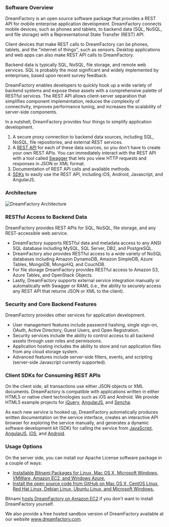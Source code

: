 ### Software Overview

DreamFactory is an open source software package that provides a REST API for mobile enterprise application development. DreamFactory connects mobile devices, such as phones and tablets, to backend data (SQL, NoSQL, and file storage) with a Representational State Transfer (REST) API.

Client devices that make REST calls to DreamFactory can be phones, tablets, and the "internet of things", such as sensors. Desktop applications and web apps can also make REST API calls to DreamFactory. 

Backend data is typically SQL, NoSQL, file storage, and remote web services. SQL is probably the most significant and widely implemented by enterprises, based upon recent survey feedback.

DreamFactory enables developers to quickly hook up a wide variety of backend systems and expose these assets with a comprehensive palette of RESTful services. The REST API allows client-server separation that simplifies component implementation, reduces the complexity of connectivity, improves performance tuning, and increases the scalability of server-side components.

In a nutshell, DreamFactory provides four things to simplify application development.

1. A secure proxy connection to backend data sources, including SQL, NoSQL, file repositories, and external REST services.
2. A [REST API](REST-API-Overview) for each of these data sources, so you don't have to create your own REST APIs. You can immediately interact with the REST API with a tool called [Swagger](https://helloreverb.com/developers/swagger)  that lets you view HTTP requests and responses in JSON or XML format.
3.  Documentation of REST API calls and available methods.
4.  [SDKs](Client-SDKs) to easily use the REST API, including iOS, Android, Javascript, and AngularJS.

### Architecture

![DreamFactory Architecture](/dreamfactorysoftware/dsp-core/wiki/images/dsp-architecture.png)

### RESTful Access to Backend Data

DreamFactory provides REST APIs for SQL, NoSQL, file storage, and any REST-accessible web service.

* DreamFactory supports RESTful data and metadata access to any ANSI SQL database including MySQL, SQL Server, DB2, and PostgreSQL. 
* DreamFactory also provides RESTful access to a wide variety of NoSQL databases including Amazon DynamoDB, Amazon SimpleDB, Azure Tables, MongoDB, MongoHQ, and CouchDB. 
* For file storage DreamFactory provides RESTful access to Amazon S3, Azure Tables, and OpenStack Objects. 
* Lastly, DreamFactory supports external service integration manually or automatically with Swagger or RAML (i.e., the ability to securely access any REST API that returns JSON or XML to the client).

### Security and Core Backend Features

DreamFactory provides other services for application development. 

* User management features include password hashing, single sign-on, OAuth, Active Directory, Guest Users, and Open Registration. 
* Security services include the ability to control access to all backend assets through user roles and permissions. 
* Application hosting includes the ability to store and run application files from any cloud storage system. 
* Advanced features include server-side filters, events, and scripting (server-side Javascript currently supported). 

### Client SDKs for Consuming REST APIs

On the client side, all transactions use either JSON objects or XML documents. DreamFactory is compatible with applications written in either HTML5 or native client technologies such as iOS and Android. We provide HTML5 example projects for [jQuery](http://www.dreamfactory.com/jquery-example), [AngularJS](http://www.dreamfactory.com/angularjs-example), and [Sencha](http://www.dreamfactory.com/sencha-touch-example). 

As each new service is hooked up, DreamFactory automatically produces written documentation on the service interface, creates an interactive API browser for exploring the service manually, and generates a dynamic software development kit (SDK) for calling the service from <a href="https://github.com/dreamfactorysoftware/javascript-sdk">JavaScript</a>, <a href="https://github.com/dreamfactorysoftware/angular-dreamfactory">AngularJS</a>, <a href="https://github.com/dreamfactorysoftware/ios-sdk">iOS</a>, and <a href="https://github.com/dreamfactorysoftware/android-sdk">Android</a>.

### Usage Options

On the server side, you can install our Apache License software package in a couple of ways:

* [Installable Bitnami Packages for Linux, Mac OS X, Microsoft Windows, VMWare, Amazon EC2, and Windows Azure.](Bitnami-Installers)
* [Install the open source code from GitHub on Mac OS X, CentOS Linux, Red Hat Linux, Debian Linux, Ubuntu Linux, and Microsoft Windows.](Install-From-GitHub)

Bitnami [hosts DreamFactory on Amazon EC2](Paid-Hosting) if you don't want to install DreamFactory yourself.

We also provide a free hosted sandbox version of DreamFactory available at our website 
<a href="http://www.dreamfactory.com">www.dreamfactory.com</a>.
